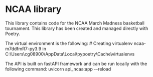 # NCAA library

This library contains code for the NCAA March Madness basketball tournament. 
This library has been created and managed directly with Poetry.

The virtual environment is the following:
    # Creating virtualenv ncaa-m7ddfmR7-py3.9 in C:\Users\cg08900\AppData\Local\pypoetry\Cache\virtualenvs

The API is built on fastAPI framework and can be run locally with the following command:
    uvicorn api_ncaa:app --reload